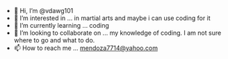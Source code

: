 - 👋 Hi, I’m @vdawg101
- 👀 I’m interested in ... in martial arts and maybe i can use coding for it
- 🌱 I’m currently learning ... coding
- 💞️ I’m looking to collaborate on ... my knowledge of coding. I am not sure where to go and what to do.
- 📫 How to reach me ... mendoza7714@yahoo.com

<!---
vdawg101/vdawg101 is a ✨ special ✨ repository because its `README.md` (this file) appears on your GitHub profile.
You can click the Preview link to take a look at your changes.
--->
